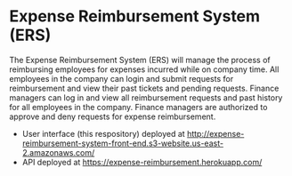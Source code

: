 # Expense Reimbursement System (ERS)
The Expense Reimbursement System (ERS) will manage the process of reimbursing employees for expenses incurred while on company time. All employees in the company can login and submit requests for reimbursement and view their past tickets and pending requests. Finance managers can log in and view all reimbursement requests and past history for all employees in the company. Finance managers are authorized to approve and deny requests for expense reimbursement.

* User interface (this respository) deployed at http://expense-reimbursement-system-front-end.s3-website.us-east-2.amazonaws.com/
* API deployed at https://expense-reimbursement.herokuapp.com/